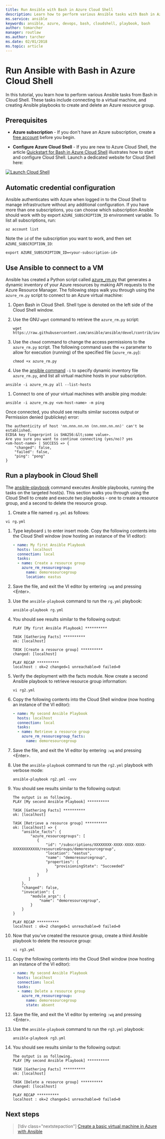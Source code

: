 ```yaml
---
title: Run Ansible with Bash in Azure Cloud Shell
description: Learn how to perform various Ansible tasks with Bash in Azure Cloud Shell
ms.service: ansible
keywords: ansible, azure, devops, bash, cloudshell, playbook, bash
author: tomarcher
manager: routlaw
ms.author: tarcher
ms.date: 02/01/2018
ms.topic: article
---
```


# Run Ansible with Bash in Azure Cloud Shell

In this tutorial, you learn how to perform various Ansible tasks from Bash in Cloud Shell. These tasks include connecting to a virtual machine, and creating Ansible playbooks to create and delete an Azure resource group.

## Prerequisites

- **Azure subscription** - If you don't have an Azure subscription, create a [free account](https://azure.microsoft.com/free/?ref=microsoft.com&utm_source=microsoft.com&utm_medium=docs&utm_campaign=visualstudio) before you begin.

- **Configure Azure Cloud Shell** - If you are new to Azure Cloud Shell, the article [Quickstart for Bash in Azure Cloud Shell](https://docs.microsoft.com/azure/cloud-shell/quickstart) illustrates how to start and configure Cloud Shell. Launch a dedicated website for Cloud Shell here:

[![Launch Cloud Shell](https://shell.azure.com/images/launchcloudshell.png "Launch Cloud Shell")](https://shell.azure.com)

## Automatic credential configuration
Ansible authenticates with Azure when logged in to the Cloud Shell to manage infrastructure without any additional configuration. If you have more than one subscriptions, you can choose which subscription Ansible should work with by export `AZURE_SUBSCRIPTION_ID` environment variable. To list all subscriptions, run:

```azurecli-interactive
az account list
```
Note the `id` of the subscription you want to work, and then set `AZURE_SUBSCRIPTION_ID`:

```azurecli-interactive
export AZURE_SUBSCRIPTION_ID=<your-subscription-id>
```

## Use Ansible to connect to a VM
Ansible has created a Python script called [azure_rm.py](https://github.com/ansible/ansible/blob/devel/contrib/inventory/azure_rm.py) that generates a dynamic inventory of your Azure resources by making API requests to the Azure Resource Manager. The following steps walk you through using the `azure_rm.py` script to connect to an Azure virtual machine:

1. Open Bash in Cloud Shell. Shell type is denoted on the left side of the Cloud Shell window.

1. Use the GNU `wget` command to retrieve the `azure_rm.py` script:

   ```azurecli-interactive
   wget https://raw.githubusercontent.com/ansible/ansible/devel/contrib/inventory/azure_rm.py
   ```

1. Use the `chmod` command to change the access permissions to the `azure_rm.py` script. The following command uses the `+x` parameter to allow for execution (running) of the specified file (`azure_rm.py`):

   ```azurecli-interactive
   chmod +x azure_rm.py
   ```

1.  Use the [ansible command](https://docs.ansible.com/ansible/latest/cli/ansible.html) `-i` to specify dynamic inventory file `azure_rm.py`, and list all virtual machine hosts in your subscription.

   ```azurecli-interactive
   ansible -i azure_rm.py all --list-hosts
   ```

1. Connect to one of your virtual machines with ansible ping module: 

  ```azurecli-interactive
  ansible -i azure_rm.py <vm-host-name> -m ping
  ```

  Once connected, you should see results similar success output or Permission denied (publickey) error:

  ```Output
  The authenticity of host 'nn.nnn.nn.nn (nn.nnn.nn.nn)' can't be established.
  ECDSA key fingerprint is SHA256:&lt;some value>.
  Are you sure you want to continue connecting (yes/no)? yes
  <vm-host-name> | SUCCESS => {
      "changed": false,
      "failed": false,
      "ping": "pong"
  }
  ```

## Run a playbook in Cloud Shell
The [ansible-playbook](https://docs.ansible.com/ansible/latest/cli/ansible-playbook.html) command executes Ansible playbooks, running the tasks on the targeted host(s). 
This section walks you through using the Cloud Shell to create and execute two playbooks - one to create a resource group, and a second to delete the resource group. 

1. Create a file named `rg.yml` as follows:

  ```azurecli-interactive
  vi rg.yml
  ```

1. Type keyboard `i` to enter insert mode. Copy the following contents into the Cloud Shell window (now hosting an instance of the VI editor):

   ```yml
   - name: My first Ansible Playbook
     hosts: localhost
     connection: local
     tasks:
     - name: Create a resource group
       azure_rm_resourcegroup:
         name: demoresourcegroup
         location: eastus
   ```

1. Save the file, and exit the VI editor by entering `:wq` and pressing &lt;Enter>.

1. Use the `ansible-playbook` command to run the `rg.yml` playbook:

   ```azurecli-interactive
   ansible-playbook rg.yml
   ```

1. You should see results similar to the following output:

   ```Output
   PLAY [My first Ansible Playbook] **********
 
   TASK [Gathering Facts] **********
   ok: [localhost] 

   TASK [Create a resource group] **********
   changed: [localhost]

   PLAY RECAP **********
   localhost : ok=2 changed=1 unreachable=0 failed=0
   ```

1. Verify the deployment with the facts module. Now create a second Ansible playbook to retrieve resource group information:

   ```azurecli-interactive
   vi rg2.yml
   ```

1. Copy the following contents into the Cloud Shell window (now hosting an instance of the VI editor):

   ```yml
   - name: My second Ansible Playbook
     hosts: localhost
     connection: local
     tasks:
     - name: Retrieve a resource group
       azure_rm_resourcegroup_facts:
         name: demoresourcegroup
   ```

1. Save the file, and exit the VI editor by entering `:wq` and pressing &lt;Enter>.

1. Use the `ansible-playbook` command to run the `rg2.yml` playbook with verbose mode:

   ```azurecli-interactive
   ansible-playbook rg2.yml -vvv
   ```

1. You should see results similar to the following output:

   ```Output
   The output is as following. 
   PLAY [My second Ansible Playbook] **********

   TASK [Gathering Facts] **********
   ok: [localhost]

   TASK [Retrieve a resource group] **********
   ok: [localhost] => {
       "ansible_facts": {
           "azure_resourcegroups": [
              {
                  "id": "/subscriptions/XXXXXXXX-XXXX-XXXX-XXXX-XXXXXXXXXXXX/resourceGroups/demoresourcegroup",
                  "location": "eastus",
                  "name": "demoresourcegroup",
                  "properties": {
                      "provisioningState": "Succeeded"
                  }
              }
          ]
       },
       "changed": false,
       "invocation": {
           "module_args": {
               "name": "demoresourcegroup",
           }
       }
   }

   PLAY RECAP **********
   localhost : ok=2 changed=1 unreachable=0 failed=0
   ```

1. Now that you've created the resource group, create a third Ansible playbook to delete the resource group:

   ```azurecli-interactive
   vi rg3.yml
   ```

1. Copy the following contents into the Cloud Shell window (now hosting an instance of the VI editor):

   ```yml
   - name: My second Ansible Playbook
     hosts: localhost
     connection: local
     tasks:
     - name: Delete a resource group
       azure_rm_resourcegroup:
         name: demoresourcegroup
         state: absent
   ```

1. Save the file, and exit the VI editor by entering `:wq` and pressing &lt;Enter>.

1. Use the `ansible-playbook` command to run the `rg3.yml` playbook:

   ```azurecli-interactive
   ansible-playbook rg3.yml
   ```

1. You should see results similar to the following output:

   ```Output
   The output is as following. 
   PLAY [My second Ansible Playbook] **********

   TASK [Gathering Facts] **********
   ok: [localhost]

   TASK [Delete a resource group] **********
   changed: [localhost]

   PLAY RECAP **********
   localhost : ok=2 changed=1 unreachable=0 failed=0
   ```

## Next steps

> [!div class="nextstepaction"] 
> [Create a basic virtual machine in Azure with Ansible](/azure/virtual-machines/linux/ansible-create-vm)
